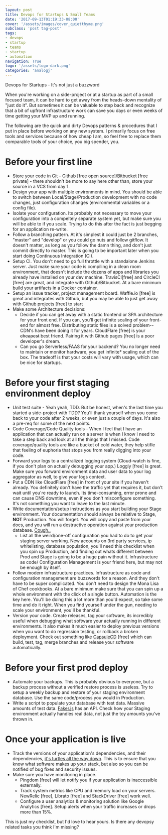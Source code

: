 ```yaml
---
layout: post
title: Devops for Startups & Small Teams
date: '2017-09-13T01:19:33-08:00'
cover: '/assets/images/cover_quietthyme.png'
subclass: 'post tag-post'
tags:
- devops
- startup
- teams
- startup
- automation
navigation: True
logo: '/assets/logo-dark.png'
categories: 'analogj'
---
```


Devops for Startups - It's not just a buzzword

When you're working on a side-project or at a startup as part of a small focused team, it can be hard to get away from 
the heads-down mentality of "just do it". But sometimes it can be valuable to step back and recognize that a bit of upfront 
infrastructure work can save you days or even weeks of time getting your MVP up and running. 

The following are the quick and dirty Devops patterns & procedures that I put in place before working on any new system. 
I primarily focus on free tools and services because of how cheap I am, so feel free to replace them comparable tools of your choice, 
you big spender, you.

# Before your first line
- Store your code in Git - Github [free open source]/Bitbucket [free private] - there shouldn't be more to say here other than, 
store your source in a VCS from day 1. 
- Design your app with multiple environments in mind. You should be able to switch between Local/Stage/Production development 
with no code changes, just configuration changes (environmental variables or a config file). 
- Isolate your configuration. Its probably not necessary to move your configuration into a compeltely separate system yet, 
but make sure you will be able to if you scale. Trying to do this after the fact is just begging for an application re-write. 
- Follow a branching pattern. At it's simplest it could just be 2 branches, "master" and "develop" or you could go nuts 
and follow gitflow. It doesn't matter, as long as you follow the damn thing, and don't just commit directly to master. 
This is going to be important later when you start doing Continuous Integration (CI). 
- Setup CI. You don't need to go full throttle with a standalone Jenkins server. Just make sure your code is compiling 
in a clean room environment, that doesn't include the dozens of apps and libraries you already have installed on your 
dev machine. TravisCI[free] and CircleCI [free] are great, and integrate with Github/Bitbucket. At a bare minimum build 
your artifacts in a Docker container.
- Setup an issue tracker, project management board. Waffle.io [free] is great and integrates with Github, but you may be 
able to just get away with Github projects [free] to start
- Make some Architecture decisions:
	- Decide if you can get away with a static frontend or SPA architecture for your front end. If you can, you'll get 
	infinite scaling of your front-end for almost free. Distributing static files is a solved problem--CDN's have been 
	doing it for years. CloudFlare [free] is your ~~cheapest~~ best friend. Pairing it with Github pages [free] is a 
	poor developer's dream. 
	- Can you go Serverless/FAAS for your backend? You no longer need to maintain or monitor hardware, you get infinite* 
	scaling out of the box. The tradeoff is that your costs will vary with usage, which can be nice for startups. 


# Before your first staging environment deploy
- Unit test suite - Yeah yeah, TDD. But be honest, when's the last time you started a side-project with TDD? You'll thank 
yourself when you come back to your code after 2 weeks, or even just a couple of days. It's also a pre-req for some of the next points.
- Code Coverage/Code Quality tools - When I feel that I have an application that can actually run on a server is when I 
know I need to take a step back and look at all the things that I missed. Code coverage/quality tools are like a bucket of 
cold water, they help stifle that feeling of euphoria that stops you from really digging into your code. 
- Forward your logs to a centralized logging system (Cloud-watch is fine, if you don't plan on actually debugging your app.) 
Loggly [free] is great. Make sure you forward environment data and user data to your log aggregator as well, to give your 
logs context. 
- Put a CDN like CloudFlare [free] in front of your site if you haven't already. You definitely don't have the traffic yet 
that requires it, but don't wait until you're ready to launch. Its time-consuming, error prone and can cause DNS downtime, 
even if you don't misconfigure something. It's not something you want to leave to the last minute. 
- Write documentation/setup instructions as you start building your Stage environment. Your documentation should always 
be relative to Stage, **NOT** Production. You will forget. You will copy and paste from your docs, and you will run a 
destructive operation against your production database. [Cough..](https://np.reddit.com/r/cscareerquestions/comments/6ez8ag/accidentally_destroyed_production_database_on/)
	- List all the weird/one-off configuration you had to do to get your staging server working. New accounts on 3rd 
	party services, ip whitelisting, database population, you'll need this checklist when you spin up Production, and 
	finding out whats different between Prod and Stage is going to be a huge pain without it. Infrastructure as code/ 
	Configuration Management is your friend here, but may not be enough by itself. 
- Follow modern infrastructure practices. Infrastructure as code and configuration management are buzzwords for a reason. 
And they don't have to be super complicated. You don't need to design the Mona Lisa of Chef cookbooks. At a bare minimum 
make sure that you can spin up a whole environment with the click of a single button. Automation is the key here. You'll 
be doing this a lot more than you'd expect, so take some time and do it right. When you find yourself under the gun, needing 
to scale your environment, you'll be thankful. 
- Version your code. Create releases, tag your software, its incredibly useful when debugging what software your actually 
running in different environments. It also makes it much easier to deploy previous versions when you want to do regression 
testing, or rollback a broken deployment. Check out something like [CapsuleCD](https://github.com/AnalogJ/capsulecd) [free] 
which can build, test, tag, merge branches and release your software automatically. 

# Before your first prod deploy
- Automate your backups. This is probably obvious to everyone, but a backup process without a verified restore process is 
useless. Try to setup a weekly backup and restore of your staging environment database. Use the same code/process you would in Production. 
- Write a script to populate your database with test data. Massive amounts of test data. [Faker.js](https://github.com/marak/Faker.js/) 
has an API. Check how your Staging environment actually handles real data, not just the toy amounts you've thrown in. 


# Once your application is live
- Track the versions of your application's dependencies, and their dependencies, 
[it's turtles all the way down](https://en.wikipedia.org/wiki/Turtles_all_the_way_down). This is to ensure that you know 
what software makes up your stack, but also so you can be notified of bug fixes and security issues.
- Make sure you have monitoring in place. 
	- Pingdom [free] will let notify you if your application is inaccessible externally. 
	- Track system metrics like CPU and memory load on your servers. NewRelic [free], Librato [free] and StackDriver [free] work well. 
	- Configure a user analytics & monitoring solution like Google Analytics [free]. Setup alerts when your traffic 
	increases or drops more than 15%.  


This is just my checklist, but I'd love to hear yours. Is there any devopsy related tasks you think I'm missing? 
